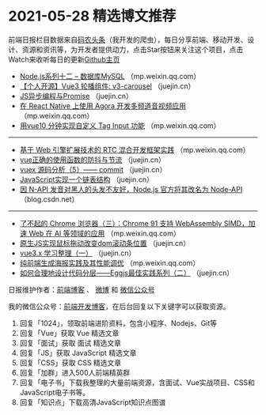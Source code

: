 # 2021-05-28 精选博文推荐

前端日报栏目数据来自[码农头条](https://toutiao.qdkfweb.cn/)（我开发的爬虫），每日分享前端、移动开发、设计、资源和资讯等，为开发者提供动力，点击Star按钮来关注这个项目，点击Watch来收听每日的更新[Github主页](https://github.com/kujian/frontendDaily)
* [Node.js系列十二 &#8211; 数据库MySQL](https://mp.weixin.qq.com/s?__biz=Mzg5MDAzNzkwNA==&mid=2247484645&idx=1&sn=0cb63729e585d920fb4240363c4fb0fb) （mp.weixin.qq.com）
* [【个人开源】Vue3 轮播组件: v3-carousel](https://juejin.cn/post/6966854822834208804) （juejin.cn）
* [JS异步编程与Promise](https://juejin.cn/post/6966909567519162381) （juejin.cn）
* [在 React Native 上使用 Agora 开发多频道音视频应用](https://mp.weixin.qq.com/s/N3xXRkaHJuyVdfeOsCxGPw) （mp.weixin.qq.com）
* [用vue10 分钟实现自定义 Tag Input 功能](https://mp.weixin.qq.com/s?__biz=MzI3NzIzMDY0NA==&mid=2247502108&idx=1&sn=eb8cb4dbcb8188b3e893bb2858fd86f7) （mp.weixin.qq.com）

***
* [基于 Web 引擎扩展技术的 RTC 混合开发框架实践](https://mp.weixin.qq.com/s/3FgFkF5YoJUQ11T37FErFg) （mp.weixin.qq.com）
* [vue正确的使用函数的防抖与节流](https://juejin.cn/post/6966902934789423118) （juejin.cn）
* [vuex 源码分析（5）—— commit](https://juejin.cn/post/6966886425312624647) （juejin.cn）
* [JavaScript实现一个链表结构](https://juejin.cn/post/6966882368099450888) （juejin.cn）
* [因 N-API 发音对黑人的头发不友好，Node.js 官方将其改名为 Node-API](https://blog.csdn.net/JustJavaC/article/details/117329157) （blog.csdn.net）

***
* [了不起的 Chrome 浏览器（三）：Chrome 91 支持 WebAssembly SIMD，加速 Web 在 AI 等领域的应用](https://mp.weixin.qq.com/s/P0opB_IMHoAy7PpJH0t-4A) （mp.weixin.qq.com）
* [原生JS实现鼠标拖动改变dom滚动条位置](https://juejin.cn/post/6966882248721170445) （juejin.cn）
* [vue3.x 学习整理（一）](https://juejin.cn/post/6966871461642371085) （juejin.cn）
* [纯前端生成海报实践及其性能调优](https://mp.weixin.qq.com/s?__biz=MzI1ODE4NzE1Nw==&mid=2247489231&idx=1&sn=52a46b2726d2bf7396d5d8746ed99c57) （mp.weixin.qq.com）
* [如何合理地设计代码分层——Eggjs最佳实践系列（二）](https://juejin.cn/post/6966869622763192356) （juejin.cn）

日报维护作者：[前端博客](https://qdkfweb.cn/) 、 [微博](http://weibo.com/kujian) 和 [微信公众号](https://open.weixin.qq.com/qr/code?username=caibaojian_com)

我的微信公众号：[前端开发博客](https://open.weixin.qq.com/qr/code?username=caibaojian_com)，在后台回复以下关键字可以获取资源。

1. 回复「1024」，领取前端进阶资料，包含小程序、Nodejs、Git等
2. 回复「Vue」获取 Vue 精选文章
3. 回复「面试」获取 面试 精选文章
4. 回复「JS」获取 JavaScript 精选文章
5. 回复「CSS」获取 CSS 精选文章
6. 回复「加群」进入500人前端精英群
7. 回复「电子书」下载我整理的大量前端资源，含面试、Vue实战项目、CSS和JavaScript电子书等。
8. 回复「知识点」下载高清JavaScript知识点图谱